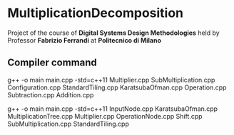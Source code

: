 # MultiplicationDecomposition

Project of the course of __Digital Systems Design Methodologies__ held by Professor __Fabrizio Ferrandi__ at __Politecnico di Milano__

## Compiler command
g++ -o main main.cpp -std=c++11 Multiplier.cpp SubMultiplication.cpp Configuration.cpp StandardTiling.cpp KaratsubaOfman.cpp Operation.cpp Subtraction.cpp Addition.cpp

g++ -o main main.cpp -std=c++11 InputNode.cpp KaratsubaOfman.cpp MultiplicationTree.cpp Multiplier.cpp OperationNode.cpp Shift.cpp SubMultiplication.cpp StandardTiling.cpp
